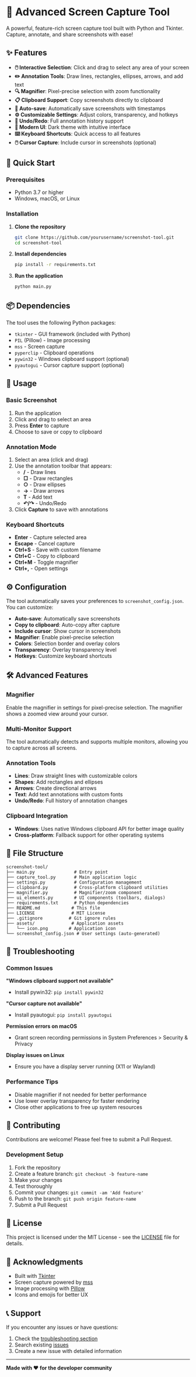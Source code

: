 # 📸 Advanced Screen Capture Tool

A powerful, feature-rich screen capture tool built with Python and Tkinter. Capture, annotate, and share screenshots with ease!

## ✨ Features

- **🖱️ Interactive Selection**: Click and drag to select any area of your screen
- **✏️ Annotation Tools**: Draw lines, rectangles, ellipses, arrows, and add text
- **🔍 Magnifier**: Pixel-precise selection with zoom functionality
- **📋 Clipboard Support**: Copy screenshots directly to clipboard
- **💾 Auto-save**: Automatically save screenshots with timestamps
- **⚙️ Customizable Settings**: Adjust colors, transparency, and hotkeys
- **🔄 Undo/Redo**: Full annotation history support
- **🎨 Modern UI**: Dark theme with intuitive interface
- **⌨️ Keyboard Shortcuts**: Quick access to all features
- **🖱️ Cursor Capture**: Include cursor in screenshots (optional)

## 🚀 Quick Start

### Prerequisites

- Python 3.7 or higher
- Windows, macOS, or Linux

### Installation

1. **Clone the repository**
   ```bash
   git clone https://github.com/yourusername/screenshot-tool.git
   cd screenshot-tool
   ```

2. **Install dependencies**
   ```bash
   pip install -r requirements.txt
   ```

3. **Run the application**
   ```bash
   python main.py
   ```

## 📦 Dependencies

The tool uses the following Python packages:

- `tkinter` - GUI framework (included with Python)
- `PIL` (Pillow) - Image processing
- `mss` - Screen capture
- `pyperclip` - Clipboard operations
- `pywin32` - Windows clipboard support (optional)
- `pyautogui` - Cursor capture support (optional)

## 🎯 Usage

### Basic Screenshot
1. Run the application
2. Click and drag to select an area
3. Press **Enter** to capture
4. Choose to save or copy to clipboard

### Annotation Mode
1. Select an area (click and drag)
2. Use the annotation toolbar that appears:
   - **/** - Draw lines
   - **□** - Draw rectangles
   - **○** - Draw ellipses
   - **→** - Draw arrows
   - **T** - Add text
   - **↶/↷** - Undo/Redo
3. Click **Capture** to save with annotations

### Keyboard Shortcuts
- **Enter** - Capture selected area
- **Escape** - Cancel capture
- **Ctrl+S** - Save with custom filename
- **Ctrl+C** - Copy to clipboard
- **Ctrl+M** - Toggle magnifier
- **Ctrl+,** - Open settings

## ⚙️ Configuration

The tool automatically saves your preferences to `screenshot_config.json`. You can customize:

- **Auto-save**: Automatically save screenshots
- **Copy to clipboard**: Auto-copy after capture
- **Include cursor**: Show cursor in screenshots
- **Magnifier**: Enable pixel-precise selection
- **Colors**: Selection border and overlay colors
- **Transparency**: Overlay transparency level
- **Hotkeys**: Customize keyboard shortcuts

## 🛠️ Advanced Features

### Magnifier
Enable the magnifier in settings for pixel-precise selection. The magnifier shows a zoomed view around your cursor.

### Multi-Monitor Support
The tool automatically detects and supports multiple monitors, allowing you to capture across all screens.

### Annotation Tools
- **Lines**: Draw straight lines with customizable colors
- **Shapes**: Add rectangles and ellipses
- **Arrows**: Create directional arrows
- **Text**: Add text annotations with custom fonts
- **Undo/Redo**: Full history of annotation changes

### Clipboard Integration
- **Windows**: Uses native Windows clipboard API for better image quality
- **Cross-platform**: Fallback support for other operating systems

## 📁 File Structure

```
screenshot-tool/
├── main.py               # Entry point
├── capture_tool.py       # Main application logic
├── settings.py           # Configuration management
├── clipboard.py          # Cross-platform clipboard utilities
├── magnifier.py          # Magnifier/zoom component
├── ui_elements.py        # UI components (toolbars, dialogs)
├── requirements.txt      # Python dependencies
├── README.md            # This file
├── LICENSE              # MIT License
├── .gitignore          # Git ignore rules
├── assets/              # Application assets
│   └── icon.png        # Application icon
└── screenshot_config.json # User settings (auto-generated)
```

## 🔧 Troubleshooting

### Common Issues

**"Windows clipboard support not available"**
- Install pywin32: `pip install pywin32`

**"Cursor capture not available"**
- Install pyautogui: `pip install pyautogui`

**Permission errors on macOS**
- Grant screen recording permissions in System Preferences > Security & Privacy

**Display issues on Linux**
- Ensure you have a display server running (X11 or Wayland)

### Performance Tips

- Disable magnifier if not needed for better performance
- Use lower overlay transparency for faster rendering
- Close other applications to free up system resources

## 🤝 Contributing

Contributions are welcome! Please feel free to submit a Pull Request.

### Development Setup

1. Fork the repository
2. Create a feature branch: `git checkout -b feature-name`
3. Make your changes
4. Test thoroughly
5. Commit your changes: `git commit -am 'Add feature'`
6. Push to the branch: `git push origin feature-name`
7. Submit a Pull Request

## 📄 License

This project is licensed under the MIT License - see the [LICENSE](LICENSE) file for details.

## 🙏 Acknowledgments

- Built with [Tkinter](https://docs.python.org/3/library/tkinter.html)
- Screen capture powered by [mss](https://github.com/BoboTiG/python-mss)
- Image processing with [Pillow](https://python-pillow.org/)
- Icons and emojis for better UX

## 📞 Support

If you encounter any issues or have questions:

1. Check the [troubleshooting section](#troubleshooting)
2. Search existing [issues](https://github.com/yourusername/screenshot-tool/issues)
3. Create a new issue with detailed information

---

**Made with ❤️ for the developer community** 